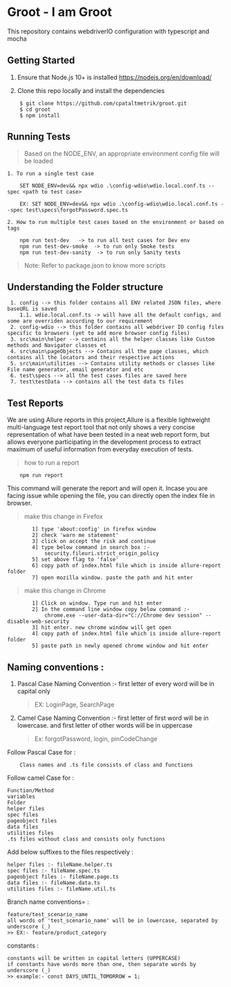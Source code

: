 # Groot - I am Groot
This repository contains webdriverIO configuration with typescript and mocha

## Getting Started
1. Ensure that Node.js 10+ is installed
   https://nodejs.org/en/download/

2. Clone this repo locally and install the dependencies

```
    $ git clone https://github.com/cpataltmetrik/groot.git
    $ cd groot
    $ npm install
```
## Running Tests
>  Based on the NODE_ENV, an appropriate environment config file will be loaded
 ```
1. To run a single test case

     SET NODE_ENV=dev&& npx wdio .\config-wdio\wdio.local.conf.ts --spec <path to test case>

     EX: SET NODE_ENV=dev&& npx wdio .\config-wdio\wdio.local.conf.ts --spec test\specs\forgotPassword.spec.ts

 2. How to run multiple test cases based on the environment or based on tags

     npm run test-dev   -> to run all test cases for Dev env
     npm run test-dev-smoke  -> to run only Smoke tests
     npm run test-dev-sanity  -> to run only Sanity tests

 ```
> Note: Refer to package.json to know more scripts

 ## Understanding the Folder structure
```
 1. config --> this folder contains all ENV related JSON files, where baseURL is saved
    1.1. wdio.local.conf.ts -> will have all the default configs, and some are overriden according to our requirement
 2. config-wdio --> this folder contains all webdriver IO config files specific to browsers (yet to add more browser config files)
 3. src\main\helper --> contains all the helper classes like Custom methods and Navigator classes et
 4. src\main\pageObjects --> Contains all the page classes, which contains all the locators and their respective actions
 5. src\main\utilities --> Contains utility methods or classes like File name generator, email generator and etc
 6. test\specs --> all the test cases files are saved here
 7. test\testData --> contains all the test data ts files
```
 ## Test Reports
We are using Allure reports in this project,Allure is a flexible lightweight multi-language test report tool that not only shows a very concise representation of what have been tested in a neat web report form, but allows everyone participating in the development process to extract maximum of useful information from everyday execution of tests.
> how to run a report
```
    npm run report
```
This command will generate the report and will open it. Incase you are facing issue while opening the file, you can directly open the index file in browser.
> make this change in Firefox
```
        1] type 'about:config' in firefox window
        2] check 'warn me statement'
        3] click on accept the risk and continue
        4] type below command in search box :-
            security.fileuri.strict_origin_policy
        5] set above flag to 'false'
        6] copy path of index.html file which is inside allure-report folder
        7] open mozilla window. paste the path and hit enter
```
> make this change in Chrome
```
        1] Click on window. Type run and hit enter 
        2] In the command line window copy below command :-
            chrome.exe --user-data-dir="C://Chrome dev session" --disable-web-security
        3] hit enter. new chrome window will get open
        4] copy path of index.html file which is inside allure-report folder
        5] paste path in newly opened chrome window and hit enter
```
## Naming conventions :
1. Pascal Case Naming Convention :-
	first letter of every word will be in capital only
	>EX: LoginPage, SearchPage
2. Camel Case Naming Convention :-
	first letter of first word will be in lowercase. and first letter of other words will be in uppercase
	>Ex: forgotPassword, login, pinCodeChange


Follow Pascal Case for :
	
        Class names and .ts file consists of class and functions

Follow camel Case for :

	Function/Method
	variables
	Folder
	helper files
	spec files
	pageobject files
	data files
	utilities files
	.ts files without class and consists only functions

Add below suffixes to the files respectively :

	helper files :- fileName.helper.ts
	spec files :- fileName.spec.ts
	pageobject files :- fileName.page.ts
	data files :- fileName.data.ts
	utilities files :- fileName.util.ts



Branch name conventions= :

	feature/test_scenario_name
	all words of 'test_scenario_name' will be in lowercase, separated by underscore (_)
	>> EX:- feature/product_category


constants :

	constants will be written in capital letters (UPPERCASE)
	if constants have words more than one, then separate words by underscore (_)
	>> example:- const DAYS_UNTIL_TOMORROW = 1;
